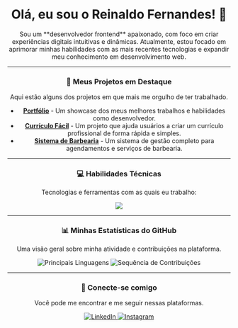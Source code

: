 <div align="center">

# Olá, eu sou o Reinaldo Fernandes! 👋

<p>
  Sou um **desenvolvedor frontend** apaixonado, com foco em criar experiências digitais intuitivas e dinâmicas. Atualmente, estou focado em aprimorar minhas habilidades com as mais recentes tecnologias e expandir meu conhecimento em desenvolvimento web.
</p>

---

### 🚀 Meus Projetos em Destaque

<p>
  Aqui estão alguns dos projetos em que mais me orgulho de ter trabalhado.
</p>

- [**Portfólio**](https://reinaldo-portifolio.vercel.app/) - Um showcase dos meus melhores trabalhos e habilidades como desenvolvedor.
- [**Currículo Fácil**](https://curriculo-facil.vercel.app/) - Um projeto que ajuda usuários a criar um currículo profissional de forma rápida e simples.
- [**Sistema de Barbearia**](https://reinaldo-fernandes.github.io/sistema-barbearia/) - Um sistema de gestão completo para agendamentos e serviços de barbearia.

---

### 💻 Habilidades Técnicas

<p>
  Tecnologias e ferramentas com as quais eu trabalho:
</p>

<div align="center">
  <img src="https://skillicons.dev/icons?i=html,css,javascript,react,nextjs,nodejs,python,firebase,mysql,dotnet,git" />
</div>

---

### 📊 Minhas Estatísticas do GitHub

<p>
  Uma visão geral sobre minha atividade e contribuições na plataforma.
</p>

<div align="center">
  <img src="https://github-readme-stats.vercel.app/api/top-langs?username=reinaldo-fernandes&show_icons=true&locale=en&layout=compact" alt="Principais Linguagens" />
  <img src="https://github-readme-streak-stats.herokuapp.com/?user=reinaldo-fernandes" alt="Sequência de Contribuições" />
</div>

---

### 🤝 Conecte-se comigo

<p>
  Você pode me encontrar e me seguir nessas plataformas.
</p>

<p align="center">
  <a href="https://www.linkedin.com/in/reinaldo-fernandes-4a639a2b1/" target="_blank">
    <img src="https://img.shields.io/badge/LinkedIn-0077B5?style=for-the-badge&logo=linkedin&logoColor=white" alt="LinkedIn" />
  </a>
  <a href="https://www.instagram.com/reinaldo.f.menezes/" target="_blank">
    <img src="https://img.shields.io/badge/Instagram-E4405F?style=for-the-badge&logo=instagram&logoColor=white" alt="Instagram" />
  </a>
</p>

</div>
